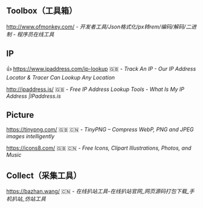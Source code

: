 ## Toolbox（工具箱）

http://www.ofmonkey.com/ - _开发者工具/Json格式化/px转rem/编码/解码/二进制 - 程序员在线工具_


## IP

👍 https://www.ipaddress.com/ip-lookup :uk: - _Track An IP - Our IP Address Locator & Tracer Can Lookup Any Location_

http://ipaddress.is/ :uk: - _Free IP Address Lookup Tools - What Is My IP Address |IPaddress.is_



## Picture

https://tinypng.com/ :uk: :cn: - _TinyPNG – Compress WebP, PNG and JPEG images intelligently_

https://icons8.com/ :uk: :cn: - _Free Icons, Clipart Illustrations, Photos, and Music_



## Collect（采集工具）

https://bazhan.wang/ :cn: - *在线扒站工具-在线扒站官网_网页源码打包下载_手机扒站_仿站工具*
